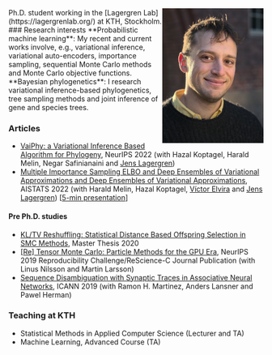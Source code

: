 


<img align="right" src="oskar2.jpg" alt="drawing" width="200"/>
Ph.D. student working in the [Lagergren Lab](https://lagergrenlab.org/) at KTH, Stockholm. 
### Research interests 
**Probabilistic machine learning**: My recent and current works involve, e.g., variational inference, variational auto-encoders, importance sampling, sequential Monte Carlo methods and Monte Carlo objective functions.
**Bayesian phylogenetics**: I research variational inference-based phylogenetics, tree sampling methods and joint inference of gene and species trees.

### Articles
- [VaiPhy: a Variational Inference Based Algorithm for Phylogeny](https://arxiv.org/abs/2203.01121), NeurIPS 2022 (with Hazal Koptagel, Harald Melin, Negar Safinianaini and [Jens Lagergren](https://lagergrenlab.org/))
- [Multiple Importance Sampling ELBO and Deep Ensembles of Variational Approximations and Deep Ensembles of Variational Approximations](https://proceedings.mlr.press/v151/kviman22a.html), AISTATS 2022 (with Harald Melin, Hazal Koptagel, [Víctor Elvira](https://victorelvira.github.io/) and [Jens Lagergren](https://lagergrenlab.org/)) \[[5-min presentation](https://slideslive.com/38980790/multiple-importance-sampling-elbo-and-deep-ensembles-of-variational-approximations?ref=recommended)\]
#### Pre Ph.D. studies
- [KL/TV Reshuffling: Statistical Distance Based Offspring Selection in SMC Methods](http://kth.diva-portal.org/smash/record.jsf?aq2=%5B%5B%5D%5D&c=15&af=%5B%5D&searchType=LIST_LATEST&sortOrder2=title_sort_asc&query=&language=en&pid=diva2%3A1692964&aq=%5B%5B%5D%5D&sf=all&aqe=%5B%5D&sortOrder=author_sort_asc&onlyFullText=false&noOfRows=50&dswid=-4716), Master Thesis 2020
- [\[Re\] Tensor Monte Carlo: Particle Methods for the GPU Era](http://rescience.github.io/bibliography/Kviman_2020.html), NeurIPS 2019 Reproducibility Challenge/ReScience-C Journal Publication (with Linus Nilsson and Martin Larsson)
- [Sequence Disambiguation with Synaptic Traces in Associative Neural Networks](https://link.springer.com/chapter/10.1007/978-3-030-30487-4_61), ICANN 2019 (with Ramon H. Martinez, Anders Lansner and Pawel Herman)


### Teaching at KTH
- Statistical Methods in Applied Computer Science (Lecturer and TA)
- Machine Learning, Advanced Course (TA)
